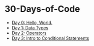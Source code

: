 # 30-Days-of-Code

- [Day 0: Hello, World.](https://www.hackerrank.com/challenges/30-hello-world/problem)
- [Day 1: Data Types](https://www.hackerrank.com/challenges/30-data-types/problem)
- [Day 2: Operators](https://www.hackerrank.com/challenges/30-operators/problem)
- [Day 3: Intro to Conditional Statements](https://www.hackerrank.com/challenges/30-conditional-statements/problem)
